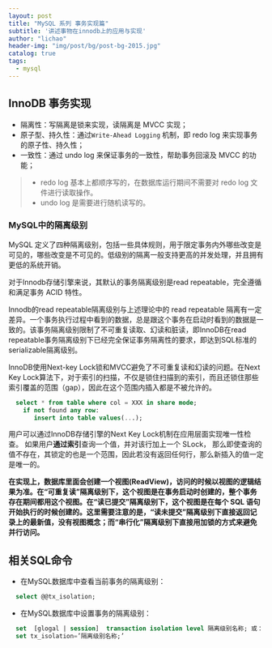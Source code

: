 ```yaml
---
layout: post
title: "MySQL 系列 事务实现篇"
subtitle: '讲述事物在innodb上的应用与实现'
author: "lichao"
header-img: "img/post/bg/post-bg-2015.jpg"
catalog: true
tags:
  - mysql
---
```


## InnoDB 事务实现

- 隔离性：写隔离是锁来实现，读隔离是 MVCC 实现；
- 原子型、持久性：通过```Write-Ahead Logging``` 机制，即 redo log 来实现事务的原子性、持久性；
- 一致性：通过 undo log 来保证事务的一致性，帮助事务回滚及 MVCC 的功能；

> - redo log 基本上都顺序写的，在数据库运行期间不需要对 redo log 文件进行读取操作。
> - undo log 是需要进行随机读写的。

### MySQL中的隔离级别

MySQL 定义了四种隔离级别，包括一些具体规则，用于限定事务内外哪些改变是可见的，哪些改变是不可见的。低级别的隔离一般支持更高的并发处理，并且拥有更低的系统开销。

对于Innodb存储引擎来说，其默认的事务隔离级别是read repeatable，完全遵循和满足事务 ACID 特性。

Innodb的read repeatable隔离级别与上述理论中的 read repeatable 隔离有一定差异。一个事务执行过程中看到的数据，总是跟这个事务在启动时看到的数据是一致的。该事务隔离级别限制了不可重复读取、幻读和脏读，即InnoDB在read repeatable事务隔离级别下已经完全保证事务隔离性的要求，即达到SQL标准的serializable隔离级别。

InnoDB使用Next-key Lock锁和MVCC避免了不可重复读和幻读的问题。在Next Key Lock算法下，对于索引的扫描，不仅是锁住扫描到的索引，而且还锁住那些索引覆盖的范围（gap），因此在这个范围内插入都是不被允许的。

```sql
  select * from table where col = XXX in share mode;      
    if not found any row:     
       insert into table values(...);      
```

用户可以通过InnoDB存储引擎的Next Key Lock机制在应用层面实现唯一性检查。 如果用户**通过索引**查询一个值，并对该行加上一个 SLock， 那么即使查询的值不存在，其锁定的也是一个范围，因此若没有返回任何行，那么新插入的值一定是唯一的。

**在实现上，数据库里面会创建一个视图(ReadView)，访问的时候以视图的逻辑结果为准。在“可重复读”隔离级别下，这个视图是在事务启动时创建的，整个事务存在期间都用这个视图。在“读已提交”隔离级别下，这个视图是在每个 SQL 语句开始执行的时候创建的。这里需要注意的是，“读未提交”隔离级别下直接返回记录上的最新值，没有视图概念；而“串行化”隔离级别下直接用加锁的方式来避免并行访问。**

## 相关SQL命令

- 在MySQL数据库中查看当前事务的隔离级别：

```sql
  select @@tx_isolation; 
```

- 在MySQL数据库中设置事务的隔离级别：

```sql
  set  [glogal | session]  transaction isolation level 隔离级别名称; 或：
  set tx_isolation=’隔离级别名称;’ 
```
